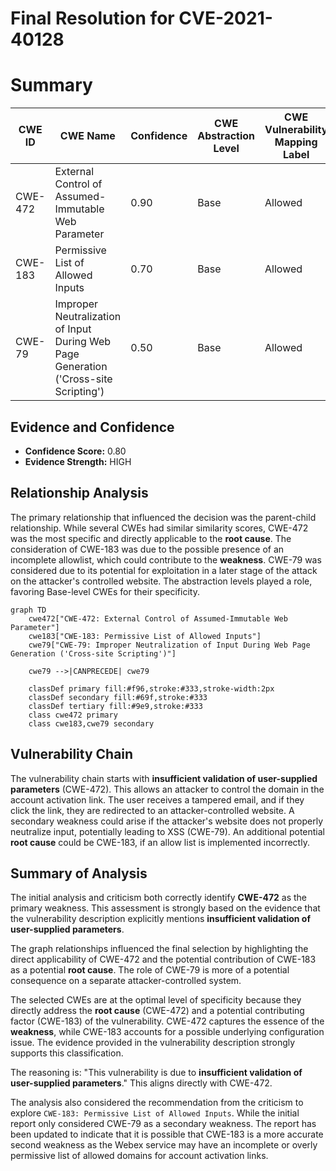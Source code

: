 # Final Resolution for CVE-2021-40128

# Summary

| CWE ID | CWE Name | Confidence | CWE Abstraction Level | CWE Vulnerability Mapping Label | CWE-Vulnerability Mapping Notes |
|---|---|---|---|---|---|
| CWE-472 | External Control of Assumed-Immutable Web Parameter | 0.90 | Base | Allowed | Primary CWE |
| CWE-183 | Permissive List of Allowed Inputs | 0.70 | Base | Allowed | Secondary Candidate |
| CWE-79 | Improper Neutralization of Input During Web Page Generation ('Cross-site Scripting') | 0.50 | Base | Allowed | Secondary Candidate |

## Evidence and Confidence

*   **Confidence Score:** 0.80
*   **Evidence Strength:** HIGH

## Relationship Analysis
The primary relationship that influenced the decision was the parent-child relationship. While several CWEs had similar similarity scores, CWE-472 was the most specific and directly applicable to the **root cause**. The consideration of CWE-183 was due to the possible presence of an incomplete allowlist, which could contribute to the **weakness**. CWE-79 was considered due to its potential for exploitation in a later stage of the attack on the attacker's controlled website. The abstraction levels played a role, favoring Base-level CWEs for their specificity.

```mermaid
graph TD
    cwe472["CWE-472: External Control of Assumed-Immutable Web Parameter"]
    cwe183["CWE-183: Permissive List of Allowed Inputs"]
    cwe79["CWE-79: Improper Neutralization of Input During Web Page Generation ('Cross-site Scripting')"]

    cwe79 -->|CANPRECEDE| cwe79
    
    classDef primary fill:#f96,stroke:#333,stroke-width:2px
    classDef secondary fill:#69f,stroke:#333
    classDef tertiary fill:#9e9,stroke:#333
    class cwe472 primary
    class cwe183,cwe79 secondary
```

## Vulnerability Chain
The vulnerability chain starts with **insufficient validation of user-supplied parameters** (CWE-472). This allows an attacker to control the domain in the account activation link. The user receives a tampered email, and if they click the link, they are redirected to an attacker-controlled website. A secondary weakness could arise if the attacker's website does not properly neutralize input, potentially leading to XSS (CWE-79). An additional potential **root cause** could be CWE-183, if an allow list is implemented incorrectly.

## Summary of Analysis
The initial analysis and criticism both correctly identify **CWE-472** as the primary weakness. This assessment is strongly based on the evidence that the vulnerability description explicitly mentions **insufficient validation of user-supplied parameters**.

The graph relationships influenced the final selection by highlighting the direct applicability of CWE-472 and the potential contribution of CWE-183 as a potential **root cause**. The role of CWE-79 is more of a potential consequence on a separate attacker-controlled system.

The selected CWEs are at the optimal level of specificity because they directly address the **root cause** (CWE-472) and a potential contributing factor (CWE-183) of the vulnerability. CWE-472 captures the essence of the **weakness**, while CWE-183 accounts for a possible underlying configuration issue. The evidence provided in the vulnerability description strongly supports this classification.

The reasoning is: "This vulnerability is due to **insufficient validation of user-supplied parameters**." This aligns directly with CWE-472.

The analysis also considered the recommendation from the criticism to explore `CWE-183: Permissive List of Allowed Inputs`.
While the initial report only considered CWE-79 as a secondary weakness. The report has been updated to indicate that it is possible that CWE-183 is a more accurate second weakness as the Webex service may have an incomplete or overly permissive list of allowed domains for account activation links.